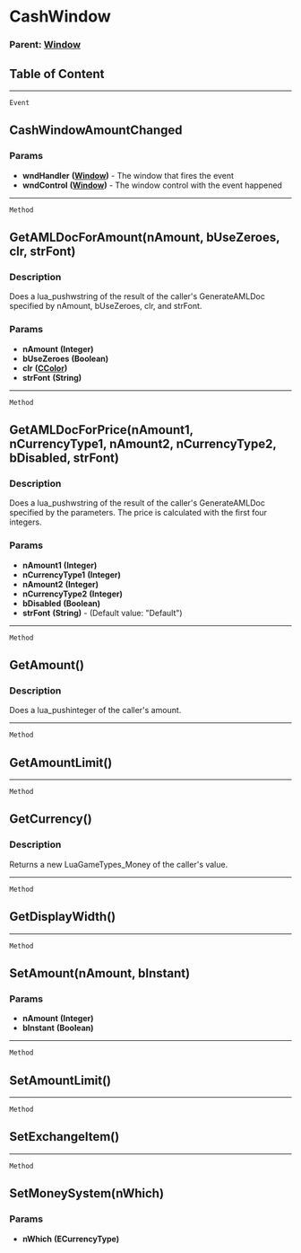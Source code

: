 CashWindow
==========

### Parent: [Window](../WindowControls/Window.md)

Table of Content
---------------- 

<!-- toc -->

------------------------------------------------------------------------

`Event`

CashWindowAmountChanged
-----------------------

### Params

-   **wndHandler** **([Window](../WindowControls/Window.md))** - The
    window that fires the event
-   **wndControl** **([Window](../WindowControls/Window.md))** - The
    window control with the event happened

------------------------------------------------------------------------

`Method`

GetAMLDocForAmount(nAmount, bUseZeroes, clr, strFont)
-----------------------------------------------------

### Description

Does a lua\_pushwstring of the result of the caller's GenerateAMLDoc
specified by nAmount, bUseZeroes, clr, and strFont.

### Params

-   **nAmount** **(Integer)**
-   **bUseZeroes** **(Boolean)**
-   **clr** **([CColor](../Classes/CColor.md))**
-   **strFont** **(String)**

------------------------------------------------------------------------

`Method`

GetAMLDocForPrice(nAmount1, nCurrencyType1, nAmount2, nCurrencyType2, bDisabled, strFont)
-----------------------------------------------------------------------------------------

### Description

Does a lua\_pushwstring of the result of the caller's GenerateAMLDoc
specified by the parameters. The price is calculated with the first four
integers.

### Params

-   **nAmount1** **(Integer)**
-   **nCurrencyType1** **(Integer)**
-   **nAmount2** **(Integer)**
-   **nCurrencyType2** **(Integer)**
-   **bDisabled** **(Boolean)**
-   **strFont** **(String)** - (Default value: "Default")

------------------------------------------------------------------------

`Method`

GetAmount()
-----------

### Description

Does a lua\_pushinteger of the caller's amount.

------------------------------------------------------------------------

`Method`

GetAmountLimit()
----------------

------------------------------------------------------------------------

`Method`

GetCurrency()
-------------

### Description

Returns a new LuaGameTypes\_Money of the caller's value.

------------------------------------------------------------------------

`Method`

GetDisplayWidth()
-----------------

------------------------------------------------------------------------

`Method`

SetAmount(nAmount, bInstant)
----------------------------

### Params

-   **nAmount** **(Integer)**
-   **bInstant** **(Boolean)**

------------------------------------------------------------------------

`Method`

SetAmountLimit()
----------------

------------------------------------------------------------------------

`Method`

SetExchangeItem()
-----------------

------------------------------------------------------------------------

`Method`

SetMoneySystem(nWhich)
----------------------

### Params

-   **nWhich** **(ECurrencyType)**
